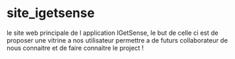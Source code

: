 # site_igetsense
le site web principale de l application IGetSense, le but de celle ci est de proposer une vitrine a nos utilisateur permettre a de futurs collaborateur de nous connaitre et de faire connaitre le project !
